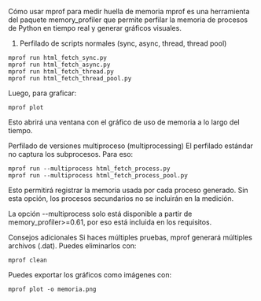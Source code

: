 Cómo usar mprof para medir huella de memoria
mprof es una herramienta del paquete memory_profiler que permite perfilar la memoria de procesos de Python en tiempo real y generar gráficos visuales.

1. Perfilado de scripts normales (sync, async, thread, thread pool)
```
mprof run html_fetch_sync.py
mprof run html_fetch_async.py
mprof run html_fetch_thread.py
mprof run html_fetch_thread_pool.py
```

Luego, para graficar:

```
mprof plot
```
Esto abrirá una ventana con el gráfico de uso de memoria a lo largo del tiempo.

Perfilado de versiones multiproceso (multiprocessing)
El perfilado estándar no captura los subprocesos. Para eso:

```
mprof run --multiprocess html_fetch_process.py
mprof run --multiprocess html_fetch_process_pool.py
```
Esto permitirá registrar la memoria usada por cada proceso generado. Sin esta opción, los procesos secundarios no se incluirán en la medición.

La opción --multiprocess solo está disponible a partir de memory_profiler>=0.61, por eso está incluida en los requisitos.

Consejos adicionales
Si haces múltiples pruebas, mprof generará múltiples archivos (.dat). Puedes eliminarlos con:

```
mprof clean
```

Puedes exportar los gráficos como imágenes con:

```
mprof plot -o memoria.png
```
